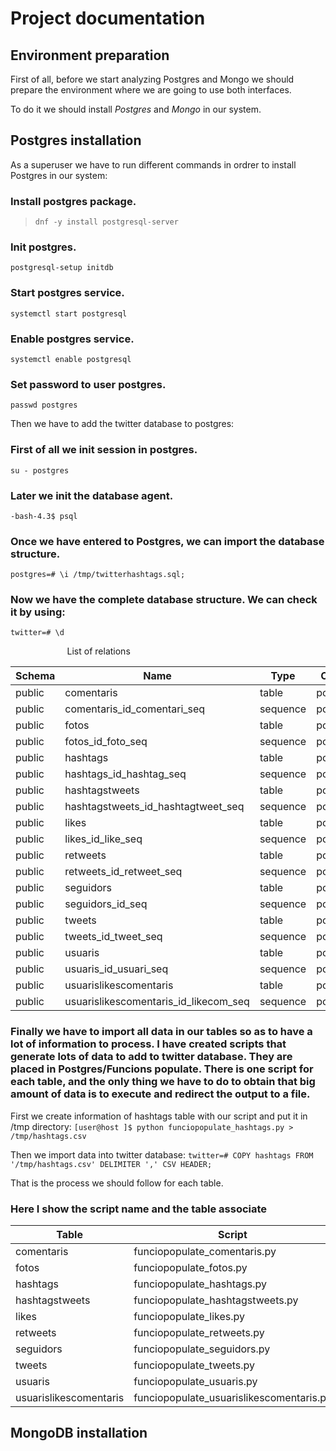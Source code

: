 # Project documentation


## Environment preparation

First of all, before we start analyzing Postgres and Mongo we should prepare the environment where we are going to use both interfaces.

To do it we should install *Postgres* and *Mongo* in our system.


## Postgres installation

As a superuser we have to run different commands in ordrer to install Postgres in our system:

### Install postgres package.

> `dnf -y install postgresql-server`

### Init postgres.

`postgresql-setup initdb`

### Start postgres service.

`systemctl start postgresql`

### Enable postgres service.

`systemctl enable postgresql`

### Set password to user postgres.

`passwd postgres`


Then we have to add the twitter database to postgres:

### First of all we init session in postgres.

`su - postgres`

### Later we init the database agent.

`-bash-4.3$ psql`

### Once we have entered to Postgres, we can import the database structure.

`postgres=# \i /tmp/twitterhashtags.sql;`

### Now we have the complete database structure. We can check it by using:

`twitter=# \d`

                        List of relations
                        
Schema |                 Name                  |   Type   |  Owner
-------|---------------------------------------|----------|---------
public | comentaris                            | table    | postgres
public | comentaris_id_comentari_seq           | sequence | postgres
public | fotos                                 | table    | postgres
public | fotos_id_foto_seq                     | sequence | postgres
public | hashtags                              | table    | postgres
public | hashtags_id_hashtag_seq               | sequence | postgres
public | hashtagstweets                        | table    | postgres
public | hashtagstweets_id_hashtagtweet_seq    | sequence | postgres
public | likes                                 | table    | postgres
public | likes_id_like_seq                     | sequence | postgres
public | retweets                              | table    | postgres
public | retweets_id_retweet_seq               | sequence | postgres
public | seguidors                             | table    | postgres
public | seguidors_id_seq                      | sequence | postgres
public | tweets                                | table    | postgres
public | tweets_id_tweet_seq                   | sequence | postgres
public | usuaris                               | table    | postgres
public | usuaris_id_usuari_seq                 | sequence | postgres
public | usuarislikescomentaris                | table    | postgres
public | usuarislikescomentaris_id_likecom_seq | sequence | postgres


### Finally we have to import all data in our tables so as to have a lot of information to process. I have created scripts that generate lots of data to add to twitter database. They are placed in Postgres/Funcions populate. There is one script for each table, and the only thing we have to do to obtain that big amount of data is to execute and redirect the output to a file.

  First we create information of hashtags table with our script and put it in /tmp directory:
`[user@host ]$ python funciopopulate_hashtags.py > /tmp/hashtags.csv`

  Then we import data into twitter database:
 `twitter=# COPY hashtags FROM '/tmp/hashtags.csv' DELIMITER ',' CSV HEADER;`

  That is the process we should follow for each table.
  
### Here I show the script name and the table associate
 
Table                  | Script
-----------------------|-------------------------------------------
comentaris             | funciopopulate_comentaris.py    
fotos                  | funciopopulate_fotos.py   
hashtags               | funciopopulate_hashtags.py    
hashtagstweets         | funciopopulate_hashtagstweets.py    
likes                  | funciopopulate_likes.py    
retweets               | funciopopulate_retweets.py   
seguidors              | funciopopulate_seguidors.py    
tweets                 | funciopopulate_tweets.py    
usuaris                | funciopopulate_usuaris.py   
usuarislikescomentaris | funciopopulate_usuarislikescomentaris.py    





## MongoDB installation

